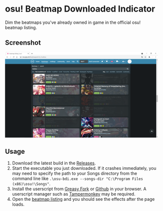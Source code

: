 # osu! Beatmap Downloaded Indicator

Dim the beatmaps you've already owned in game in the official osu! beatmap listing.

## Screenshot

![Screenshot](./assets/screenshot.png)

## Usage

1. Download the latest build in the [Releases](https://github.com/karin0/osu-bdi/releases).
2. Start the executable you just downloaded. If it crashes immediately, you may need to specify the path to your Songs directory from the command line like `.\osu-bdi.exe --songs-dir "C:\Program Files (x86)\osu!\Songs"`.
3. Install the userscript from [Greasy Fork](https://greasyfork.org/scripts/407062-osu-beatmap-downloaded-indicator) or [Github](https://raw.githubusercontent.com/karin0/osu-bdi/main/assets/script.js) in your browser. A userscript manager such as [Tampermonkey](https://www.tampermonkey.net) may be required.
4. Open the [beatmap listing](https://osu.ppy.sh/beatmapsets) and you should see the effects after the page loads.
